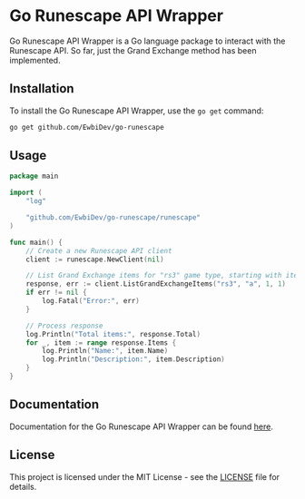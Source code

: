 # Go Runescape API Wrapper

Go Runescape API Wrapper is a Go language package to interact with the Runescape API. So far, just the Grand Exchange method has been implemented.

## Installation

To install the Go Runescape API Wrapper, use the `go get` command:

```sh
go get github.com/EwbiDev/go-runescape
```

## Usage

```go
package main

import (
	"log"

	"github.com/EwbiDev/go-runescape/runescape"
)

func main() {
	// Create a new Runescape API client
	client := runescape.NewClient(nil)

	// List Grand Exchange items for "rs3" game type, starting with item name "a", category 1, and page 1
	response, err := client.ListGrandExchangeItems("rs3", "a", 1, 1)
	if err != nil {
		log.Fatal("Error:", err)
	}

	// Process response
	log.Println("Total items:", response.Total)
	for _, item := range response.Items {
		log.Println("Name:", item.Name)
		log.Println("Description:", item.Description)
	}
}
```

## Documentation

Documentation for the Go Runescape API Wrapper can be found [here](https://pkg.go.dev/github.com/EwbiDev/go-runescape).

## License

This project is licensed under the MIT License - see the [LICENSE](LICENSE) file for details.
